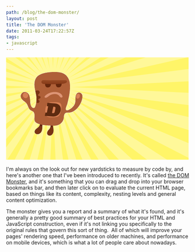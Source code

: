 ```yaml
---
path: /blog/the-dom-monster/
layout: post
title: 'The DOM Monster'
date: 2011-03-24T17:22:57Z
tags:
- javascript
---
```


![The DOM Monster!](dom-monster.png)

I'm always on the look out for new yardsticks to measure by code by, and here's another one that I've been introduced to recently. It's called [the DOM Monster](http://mir.aculo.us/dom-monster/  "The DOM Monster"), and it's something that you can drag and drop into your browser bookmarks bar, and then later click on to evaluate the current HTML page, based on things like its content, complexity, nesting levels and general content optimization.

The monster gives you a report and a summary of what it's found, and it's generally a pretty good summary of best practices for your HTML and JavaScript construction, even if it's not linking you specifically to the original rules that govern this sort of thing.  All of which will improve your pages' rendering speed, performance on older machines, and performance on mobile devices, which is what a lot of people care about nowadays.